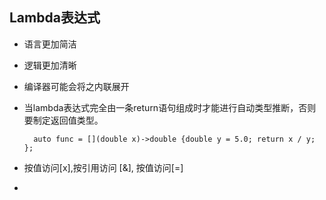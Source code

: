 ## Lambda表达式
- 语言更加简洁
- 逻辑更加清晰
- 编译器可能会将之内联展开
- 当lambda表达式完全由一条return语句组成时才能进行自动类型推断，否则要制定返回值类型。
 
        auto func = [](double x)->double {double y = 5.0; return x / y; };
- 按值访问[x],按引用访问 [&], 按值访问[=]
- 
